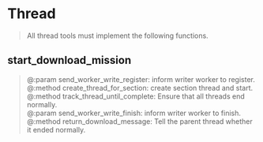 # Thread
> All thread tools must implement the following functions.

## start_download_mission
> @:param send_worker_write_register: inform writer worker to register.<br>
> @:method create_thread_for_section: create section thread and start.<br>
> @:method track_thread_until_complete: Ensure that all threads end normally.<br>
> @:param send_worker_write_finish: inform writer worker to finish.<br>
> @:method return_download_message: Tell the parent thread whether it ended normally.